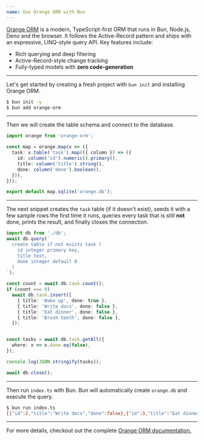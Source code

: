 ```yaml
---
name: Use Orange ORM with Bun
---
```


[Orange ORM](https://github.com/alfateam/orange-orm) is a modern, TypeScript-first ORM that runs in Bun, Node.js, Deno and the browser. It follows the Active-Record pattern and ships with an expressive, LINQ-style query API. Key features include:

- Rich querying and deep filtering  
- Active-Record-style change tracking
- Fully-typed models with **zero code-generation**

---

Let's get started by creating a fresh project with `bun init` and installing Orange ORM.

```sh
$ bun init -y
$ bun add orange-orm
```

---

Then we will create the table schema and connect to the database.

```ts#db.ts
import orange from 'orange-orm';

const map = orange.map(x => ({
  task: x.table('task').map(({ column }) => ({
    id: column('id').numeric().primary(),
    title: column('title').string(),
    done: column('done').boolean(),
  })),
}));

export default map.sqlite('orange.db');

```

---

The next snippet creates the `task` table (if it doesn't exist), seeds it with a few sample rows the first time it runs, queries every task that is still **not** done, prints the result, and finally closes the connection.

```ts#index.ts
import db from './db';
await db.query(`
  create table if not exists task (
    id integer primary key,
    title text,
    done integer default 0
  )
`);

const count = await db.task.count();
if (count === 0)
  await db.task.insert([
    { title: 'Wake up', done: true },
    { title: 'Write docs', done: false },
    { title: 'Eat dinner', done: false },
    { title: 'Brush teeth', done: false },
  ]);


const tasks = await db.task.getAll({
  where: x => x.done.eq(false),
});

console.log(JSON.stringify(tasks));

await db.close();
```

---

Then run `index.ts` with Bun. Bun will automatically create `orange.db` and execute the query.

```sh
$ bun run index.ts
[{"id":2,"title":"Write docs","done":false},{"id":3,"title":"Eat dinner","done":false},{"id":4,"title":"Brush teeth","done":false}]
```

---

For more details, checkout out the complete [Orange ORM documentation.](https://github.com/alfateam/orange-orm/blob/master/README.md)
